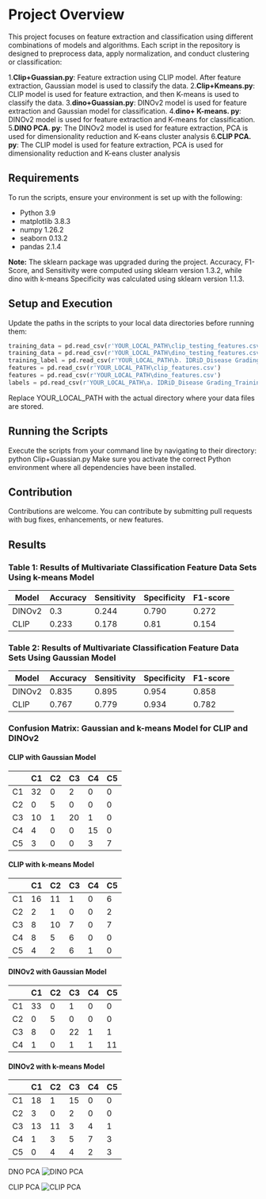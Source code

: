 # Project Overview

This project focuses on feature extraction and classification using different combinations of models and algorithms. Each script in the repository is designed to preprocess data, apply normalization, and conduct clustering or classification:

1.**Clip+Guassian.py**: Feature extraction using CLIP model. After feature extraction, Gaussian model is used to classify the data.
2.**Clip+Kmeans.py**: CLIP model is used for feature extraction, and then K-means is used to classify the data.
3.**dino+Guassian.py**: DINOv2 model is used for feature extraction and Gaussian model for classification.
4.**dino+ K-means. py**: DINOv2 model is used for feature extraction and K-means for classification.
5.**DINO PCA. py**: The DINOv2 model is used for feature extraction, PCA is used for dimensionality reduction and K-eans cluster analysis
6.**CLIP PCA. py**: The CLIP model is used for feature extraction, PCA is used for dimensionality reduction and K-eans cluster analysis


## Requirements

To run the scripts, ensure your environment is set up with the following:

- Python 3.9
- matplotlib 3.8.3
- numpy 1.26.2
- seaborn 0.13.2
- pandas 2.1.4

**Note:** The sklearn package was upgraded during the project. Accuracy, F1-Score, and Sensitivity were computed using sklearn version 1.3.2, while dino with k-means Specificity was calculated using sklearn version 1.1.3.

## Setup and Execution

Update the paths in the scripts to your local data directories before running them:

```python
training_data = pd.read_csv(r'YOUR_LOCAL_PATH\clip_testing_features.csv')
training_data = pd.read_csv(r'YOUR_LOCAL_PATH\dino_testing_features.csv')
training_label = pd.read_csv(r'YOUR_LOCAL_PATH\b. IDRiD_Disease Grading_Testing Labels.csv')
features = pd.read_csv(r'YOUR_LOCAL_PATH\clip_features.csv')
features = pd.read_csv(r'YOUR_LOCAL_PATH\dino_features.csv')
labels = pd.read_csv(r'YOUR_LOCAL_PATH\a. IDRiD_Disease Grading_Training Labels.csv')
```

Replace YOUR_LOCAL_PATH with the actual directory where your data files are stored.

## Running the Scripts
Execute the scripts from your command line by navigating to their directory:
python Clip+Guassian.py
Make sure you activate the correct Python environment where all dependencies have been installed.

## Contribution
Contributions are welcome. You can contribute by submitting pull requests with bug fixes, enhancements, or new features.

## Results
### Table 1: Results of Multivariate Classification Feature Data Sets Using k-means Model

| Model  | Accuracy | Sensitivity | Specificity | F1-score |
|--------|----------|-------------|-------------|----------|
| DINOv2 | 0.3      | 0.244       | 0.790       | 0.272    |
| CLIP   | 0.233    | 0.178       | 0.81        | 0.154    |

### Table 2: Results of Multivariate Classification Feature Data Sets Using Gaussian Model

| Model  | Accuracy | Sensitivity | Specificity | F1-score |
|--------|----------|-------------|-------------|----------|
| DINOv2 | 0.835    | 0.895       | 0.954       | 0.858    |
| CLIP   | 0.767    | 0.779       | 0.934       | 0.782    |

### Confusion Matrix: Gaussian and k-means Model for CLIP and DINOv2

#### CLIP with Gaussian Model

|     | C1  | C2 | C3 | C4 | C5 |
|-----|-----|----|----|----|----|
| C1  | 32  |  0 |  2 |  0 |  0 |
| C2  |  0  |  5 |  0 |  0 |  0 |
| C3  | 10  |  1 | 20 |  1 |  0 |
| C4  |  4  |  0 |  0 | 15 |  0 |
| C5  |  3  |  0 |  0 |  3 |  7 |

#### CLIP with k-means Model

|     | C1  | C2 | C3 | C4 | C5 |
|-----|-----|----|----|----|----|
| C1  | 16  | 11 |  1 |  0 |  6 |
| C2  |  2  |  1 |  0 |  0 |  2 |
| C3  |  8  | 10 |  7 |  0 |  7 |
| C4  |  8  |  5 |  6 |  0 |  0 |
| C5  |  4  |  2 |  6 |  1 |  0 |

#### DINOv2 with Gaussian Model

|     | C1  | C2 | C3 | C4 | C5 |
|-----|-----|----|----|----|----|
| C1  | 33  |  0 |  1 |  0 |  0 |
| C2  |  0  |  5 |  0 |  0 |  0 |
| C3  |  8  |  0 | 22 |  1 |  1 |
| C4  |  1  |  0 |  1 |  1 | 11 |

#### DINOv2 with k-means Model

|     | C1  | C2 | C3 | C4 | C5 |
|-----|-----|----|----|----|----|
| C1  | 18  |  1 | 15 |  0 |  0 |
| C2  |  3  |  0 |  2 |  0 |  0 |
| C3  | 13  | 11 |  3 |  4 |  1 |
| C4  |  1  |  3 |  5 |  7 |  3 |
| C5  |  0  |  4 |  4 |  2 |  3 |

DNO PCA
![DINO PCA](https://github.com/YABIJIONG/FYP/assets/168736842/755633e8-6a5d-491b-a7ca-5416f37bd760)

CLIP PCA
![CLIP PCA](https://github.com/YABIJIONG/FYP/assets/168736842/d239b82a-046e-4466-9766-905bf0b8517f)
